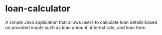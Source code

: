 # loan-calculator
A simple Java application that allows users to calculate loan details based on provided inputs such as loan amount, interest rate, and loan term. 
